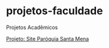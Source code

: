 # projetos-faculdade
 Projetos Acadêmicos

<a href="https://joseeduas.github.io/projetos-faculdade/index.html" target="_target">Projeto: Site Paróquia Santa Mena </a>